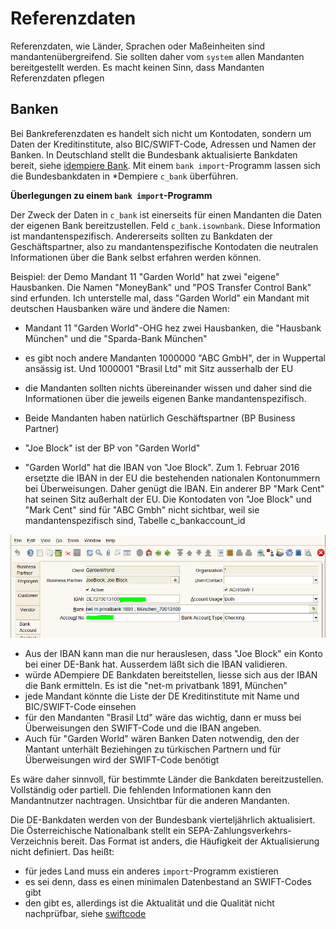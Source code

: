 # Referenzdaten

Referenzdaten, wie Länder, Sprachen oder Maßeinheiten sind mandantenübergreifend. Sie sollten daher vom `system` allen Mandanten bereitgestellt werden. Es macht keinen Sinn, dass Mandanten Referenzdaten pflegen

## Banken

Bei Bankreferenzdaten es handelt sich nicht um Kontodaten, sondern um Daten der Kreditinstitute, also BIC/SWIFT-Code, Adressen und Namen der Banken. In Deutschland stellt die Bundesbank aktualisierte Bankdaten bereit, siehe [idempiere Bank](https://wiki.idempiere.org/de/Bank_%28Fenster_ID-158%29#Beitr.C3.A4ge). Mit einem `bank import`-Programm lassen sich die Bundesbankdaten in *Dempiere `c_bank` überführen.  

**Überlegungen zu einem `bank import`-Programm**

Der Zweck der Daten in `c_bank` ist einerseits für einen Mandanten die Daten der eigenen Bank bereitzustellen. Feld `c_bank.isownbank`. Diese Information ist mandantenspezifisch. Andererseits sollten zu Bankdaten der Geschäftspartner, also zu mandantenspezifische Kontodaten die neutralen Informationen über die Bank selbst erfahren werden können.

Beispiel: der Demo Mandant 11 "Garden World" hat zwei "eigene" Hausbanken. Die Namen "MoneyBank" und "POS Transfer Control Bank" sind erfunden. Ich unterstelle mal, dass "Garden World" ein Mandant mit deutschen Hausbanken wäre und ändere die Namen:
* Mandant 11 "Garden World"-OHG hez zwei Hausbanken, die "Hausbank München" und die "Sparda-Bank München"
* es gibt noch andere Mandanten 1000000 "ABC GmbH", der in Wuppertal ansässig ist. Und 1000001 "Brasil Ltd" mit Sitz ausserhalb der EU
* die Mandanten sollten nichts übereinander wissen und daher sind die Informationen über die jeweils eigenen Banke mandantenspezifisch.

* Beide Mandanten haben natürlich Geschäftspartner (BP Business Partner)
* "Joe Block" ist der BP von "Garden World"
* "Garden World" hat die IBAN von "Joe Block". Zum 1. Februar 2016 ersetzte die IBAN in der EU die bestehenden nationalen Kontonummern bei Überweisungen. Daher genügt die IBAN. Ein anderer BP "Mark Cent" hat seinen Sitz außerhalt der EU. Die Kontodaten von "Joe Block" und "Mark Cent" sind für "ABC Gmbh" nicht sichtbar, weil sie mandantenspezifisch sind, Tabelle c_bankaccount_id

![](../.gitbook/assets/BP_BankAccount.PNG)

* Aus der IBAN kann man die nur herauslesen, dass "Joe Block" ein Konto bei einer DE-Bank hat. Ausserdem läßt sich die IBAN validieren.
* würde ADempiere DE Bankdaten bereitstellen, liesse sich aus der IBAN die Bank ermitteln. Es ist die "net-m privatbank 1891, München"
* jede Mandant könnte die Liste der DE Kreditinstitute mit Name und BIC/SWIFT-Code einsehen
* für den Mandanten "Brasil Ltd" wäre das wichtig, dann er muss bei Überweisungen den SWIFT-Code und die IBAN angeben.
* Auch für "Garden World" wären Banken Daten notwendig, den der Mantant unterhält Beziehingen zu türkischen Partnern und für Überweisungen wird der SWIFT-Code benötigt

Es wäre daher sinnvoll, für bestimmte Länder die Bankdaten bereitzustellen. Vollständig oder partiell. Die fehlenden Informationen kann den Mandantnutzer nachtragen. Unsichtbar für die anderen Mandanten. 

Die DE-Bankdaten werden von der Bundesbank vierteljährlich aktualisiert. Die Österreichische Nationalbank stellt ein SEPA-Zahlungsverkehrs-Verzeichnis bereit. Das Format ist anders, die Häufigkeit der Aktualisierung nicht definiert. Das heißt:
* für jedes Land muss ein anderes `import`-Programm existieren
* es sei denn, dass es einen minimalen Datenbestand an SWIFT-Codes gibt
* den gibt es, allerdings ist die Aktualität und die Qualität nicht nachprüfbar, siehe [swiftcode](https://github.com/homebeaver/swiftcode)
